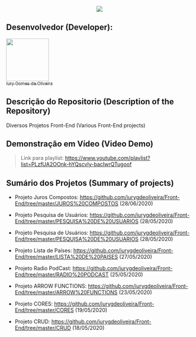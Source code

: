 <p align="center">
  <img src="https://github.com/iurygdeoliveira/Front-End/blob/master/CAPA%20PRINCIPAL.jpg">
</p>

## Desenvolvedor (Developer):

[<img src="https://avatars3.githubusercontent.com/u/30157522?s=460&u=30d3397df3e4655b6fa8047ac27052569cf7db78&v=4" width=115><br><sub>Iury Gomes de Oliveira</sub>](https://github.com/iurygdeoliveira)

## Descrição do Repositorio (Description of the Repository)

Diversos Projetos Front-End (Various Front-End projects)

## Demonstração em Vídeo (Video Demo)

> Link para playlist: https://www.youtube.com/playlist?list=PLzfUA2OOnk-hYQscvIy-bacIwrQTugoof

## Sumário dos Projetos (Summary of projects)

- Projeto Juros Compostos: https://github.com/iurygdeoliveira/Front-End/tree/master/JUROS%20COMPOSTOS (28/06/2020)

- Projeto Pesquisa de Usuários: https://github.com/iurygdeoliveira/Front-End/tree/master/PESQUISA%20DE%20USUARIOS (28/05/2020)

- Projeto Pesquisa de Usuários: https://github.com/iurygdeoliveira/Front-End/tree/master/PESQUISA%20DE%20USUARIOS (28/05/2020)

- Projeto Lista de Países: https://github.com/iurygdeoliveira/Front-End/tree/master/LISTA%20DE%20PAISES (27/05/2020)

- Projeto Radio PodCast: https://github.com/iurygdeoliveira/Front-End/tree/master/RADIO%20PODCAST (25/05/2020)

- Projeto ARROW FUNCTIONS: https://github.com/iurygdeoliveira/Front-End/tree/master/ARROW%20FUNCTIONS (23/05/2020)

- Projeto CORES: https://github.com/iurygdeoliveira/Front-End/tree/master/CORES (19/05/2020)

- Projeto CRUD: https://github.com/iurygdeoliveira/Front-End/tree/master/CRUD (18/05/2020)
